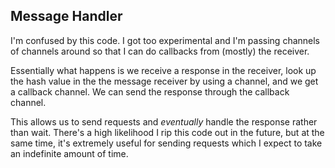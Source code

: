 ## Message Handler

I'm confused by this code. I got too experimental and I'm passing channels of
channels around so that I can do callbacks from (mostly) the receiver.

Essentially what happens is we receive a response in the receiver, look up
the hash value in the the message receiver by using a channel, and we get a
callback channel. We can send the response through the callback channel.

This allows us to send requests and _eventually_ handle the response rather
than wait. There's a high likelihood I rip this code out in the future, but at
the same time, it's extremely useful for sending requests which I expect to
take an indefinite amount of time.

